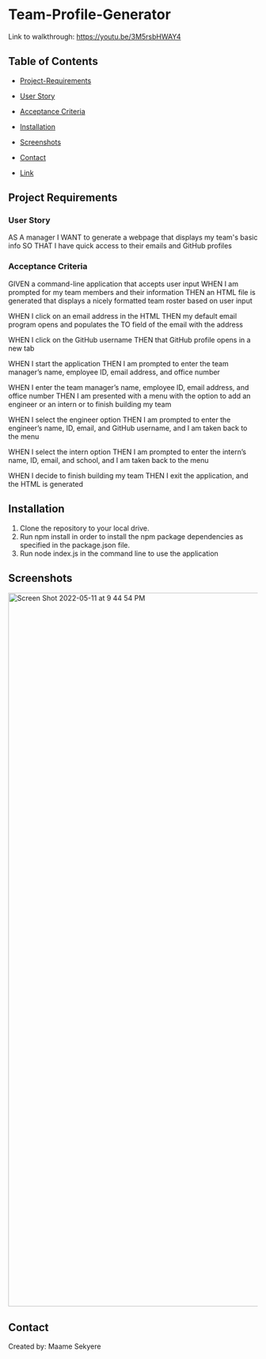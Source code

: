 # Team-Profile-Generator
Link to walkthrough:
https://youtu.be/3M5rsbHWAY4

## Table of Contents

- [Project-Requirements](https://github.com/MaameSekyere/Team-Profile-Generator#project-requirements)

- [User Story](https://github.com/MaameSekyere/Team-Profile-Generator#user-story)

- [Acceptance Criteria](https://github.com/MaameSekyere/Team-Profile-Generator#acceptance-criteria)

- [Installation](https://github.com/MaameSekyere/Team-Profile-Generator#installation)

- [Screenshots](https://github.com/MaameSekyere/Team-Profile-Generator#screenshots)

- [Contact](https://github.com/MaameSekyere/Team-Profile-Generator#contact)

- [Link](https://github.com/MaameSekyere/Team-Profile-Generator)

## Project Requirements

### User Story

AS A manager
I WANT to generate a webpage that displays my team's basic info
SO THAT I have quick access to their emails and GitHub profiles

### Acceptance Criteria

GIVEN a command-line application that accepts user input
WHEN I am prompted for my team members and their information
THEN an HTML file is generated that displays a nicely formatted team roster based on user input

WHEN I click on an email address in the HTML
THEN my default email program opens and populates the TO field of the email with the address

WHEN I click on the GitHub username
THEN that GitHub profile opens in a new tab

WHEN I start the application
THEN I am prompted to enter the team manager’s name, employee ID, email address, and office number

WHEN I enter the team manager’s name, employee ID, email address, and office number
THEN I am presented with a menu with the option to add an engineer or an intern or to finish building my team

WHEN I select the engineer option
THEN I am prompted to enter the engineer’s name, ID, email, and GitHub username, and I am taken back to the menu

WHEN I select the intern option
THEN I am prompted to enter the intern’s name, ID, email, and school, and I am taken back to the menu

WHEN I decide to finish building my team
THEN I exit the application, and the HTML is generated

## Installation

1. Clone the repository to your local drive.
2. Run npm install in order to install the npm package dependencies as specified in the package.json file.
3. Run node index.js in the command line to use the application

## Screenshots
<img width="1440" alt="Screen Shot 2022-05-11 at 9 44 54 PM" src="https://user-images.githubusercontent.com/94888460/167975623-42c82bcd-2d1a-4fa4-b105-8f83e06081d2.png">

## Contact

Created by: Maame Sekyere
